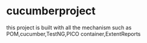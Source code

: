 # cucumberproject
this project is built with all the mechanism such as POM,cucumber,TestNG,PICO container,ExtentReports
